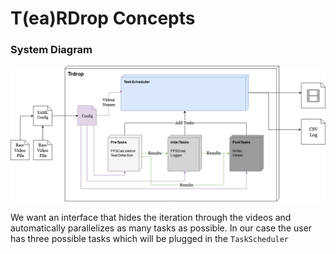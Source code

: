 # T(ea)RDrop Concepts

### System Diagram

<img src="trdrop-main-system.png" alt="Teardrop main system diagram">   

We want an interface that hides the iteration through the videos and automatically parallelizes as many tasks as possible.
In our case the user has three possible tasks which will be plugged in the `TaskScheduler`